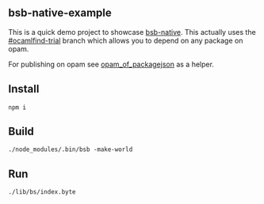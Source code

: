 bsb-native-example
---

This is a quick demo project to showcase [bsb-native](https://github.com/bsansouci/bsb-native). This actually uses the [#ocamlfind-trial](https://github.com/bsansouci/bsb-native/tree/ocamlfind-trial) branch which allows you to depend on any package on opam.

For publishing on opam see [opam_of_packagejson](https://github.com/bsansouci/opam_of_packagejson/) as a helper.


## Install
`npm i`

## Build
`./node_modules/.bin/bsb -make-world`

## Run
`./lib/bs/index.byte`
